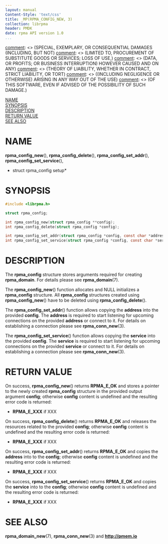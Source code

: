```yaml
---
layout: manual
Content-Style: 'text/css'
title: _MP(RPMA_CONFIG_NEW, 3)
collection: librpma
header: PMDK
date: rpma API version 1.0
...
```


[comment]: <> (Copyright 2019, Intel Corporation)

[comment]: <> (Redistribution and use in source and binary forms, with or without)
[comment]: <> (modification, are permitted provided that the following conditions)
[comment]: <> (are met:)
[comment]: <> (    * Redistributions of source code must retain the above copyright)
[comment]: <> (      notice, this list of conditions and the following disclaimer.)
[comment]: <> (    * Redistributions in binary form must reproduce the above copyright)
[comment]: <> (      notice, this list of conditions and the following disclaimer in)
[comment]: <> (      the documentation and/or other materials provided with the)
[comment]: <> (      distribution.)
[comment]: <> (    * Neither the name of the copyright holder nor the names of its)
[comment]: <> (      contributors may be used to endorse or promote products derived)
[comment]: <> (      from this software without specific prior written permission.)

[comment]: <> (THIS SOFTWARE IS PROVIDED BY THE COPYRIGHT HOLDERS AND CONTRIBUTORS)
[comment]: <> ("AS IS" AND ANY EXPRESS OR IMPLIED WARRANTIES, INCLUDING, BUT NOT)
[comment]: <> (LIMITED TO, THE IMPLIED WARRANTIES OF MERCHANTABILITY AND FITNESS FOR)
[comment]: <> (A PARTICULAR PURPOSE ARE DISCLAIMED. IN NO EVENT SHALL THE COPYRIGHT)
[comment]: <> (OWNER OR CONTRIBUTORS BE LIABLE FOR ANY DIRECT, INDIRECT, INCIDENTAL,)
[comment]: <> (SPECIAL, EXEMPLARY, OR CONSEQUENTIAL DAMAGES (INCLUDING, BUT NOT)
[comment]: <> (LIMITED TO, PROCUREMENT OF SUBSTITUTE GOODS OR SERVICES; LOSS OF USE,)
[comment]: <> (DATA, OR PROFITS; OR BUSINESS INTERRUPTION) HOWEVER CAUSED AND ON ANY)
[comment]: <> (THEORY OF LIABILITY, WHETHER IN CONTRACT, STRICT LIABILITY, OR TORT)
[comment]: <> ((INCLUDING NEGLIGENCE OR OTHERWISE) ARISING IN ANY WAY OUT OF THE USE)
[comment]: <> (OF THIS SOFTWARE, EVEN IF ADVISED OF THE POSSIBILITY OF SUCH DAMAGE.)

[comment]: <> (rpma_config_new.3 -- man page for RPMA config control functions)

[NAME](#name)<br />
[SYNOPSIS](#synopsis)<br />
[DESCRIPTION](#description)<br />
[RETURN VALUE](#return-value)<br />
[SEE ALSO](#see-also)<br />


# NAME #

**rpma_config_new**(), **rpma_config_delete**(),
**rpma_config_set_addr**(), **rpma_config_set_service**(),
- struct rpma_config setup*


# SYNOPSIS #

```c
#include <librpma.h>

struct rpma_config;

int rpma_config_new(struct rpma_config **config);
int rpma_config_delete(struct rpma_config *config);

int rpma_config_set_addr(struct rpma_config *config, const char *address);
int rpma_config_set_service(struct rpma_config *config, const char *service);
```


# DESCRIPTION #

The **rpma_config** structure stores arguments required for creating **rpma_domain**. For details please see **rpma_domain**(7).

The **rpma_config_new**() function allocates and NULL initializes a **rpma_config** structure. All **rpma_config** structures created using **rpma_config_new**() have to be deleted using **rpma_config_delete**().

The **rpma_config_set_addr**() function allows copying the **address** into the provided **config**. The **address** is required to start listening for upcoming connections on the provided **address** or connect to it. For details on establishing a connection please see **rpma_conn_new**(3).

The **rpma_config_set_service**() function allows copying the **service** into the provided **config**. The **service** is required to start listening for upcoming connections on the provided **service** or connect to it. For details on establishing a connection please see **rpma_conn_new**(3).


# RETURN VALUE #

On success, **rpma_config_new**() returns **RPMA_E_OK** and stores a pointer to the newly created **rpma_config** structure in the provided output argument **config**; otherwise **config** content is undefined and the resulting error code is returned:

- **RPMA_E_XXX** if XXX

On success, **rpma_config_delete**() returns **RPMA_E_OK** and releases the resources related to the provided **config**; otherwise **config** content is undefined and the resulting error code is returned:

- **RPMA_E_XXX** if XXX

On success, **rpma_config_set_addr**() returns **RPMA_E_OK** and copies the **address** into to the **config**; otherwise **config** content is undefined and the resulting error code is returned:

- **RPMA_E_XXX** if XXX

On success, **rpma_config_set_service**() returns **RPMA_E_OK** and copies the **service** into to the **config**; otherwise **config** content is undefined and the resulting error code is returned:

- **RPMA_E_XXX** if XXX


# SEE ALSO #

**rpma_domain_new**(7), **rpma_conn_new**(3) and **<http://pmem.io>**
